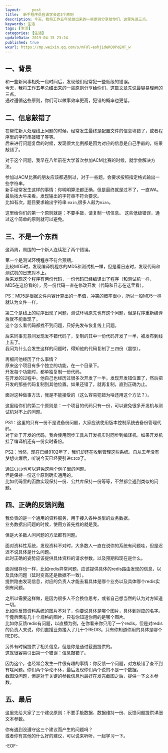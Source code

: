 ```yaml
---   
layout:     post  
title:  新手程序员应该学会这3个原则  
description: 今天，我将工作五年总结出来的一些原则分享给你们，这里先说三点。  
keywords: 生活  
tags: [生活]    
categories: [生活]  
updateData: 2019-04-15 23:24   
published: true 
wxurl: https://mp.weixin.qq.com/s/mFUl-eohj1deROOPoENT_w  
---  
```



## 一、背景  


和一些新同事相处一段时间后，发现他们经常犯一些低级的错误。  
今天，我将工作五年总结出来的一些原则分享给你们，这篇文章先说最容易理解的三点。  
通过遵循这些原则，你们可以做事效率更高，犯错的概率也更低。  


## 二、信息敲错了  


在帮忙新人处理线上问题的时候，经常发生最终是配置文件的信息填错了，或者程序里的字符串敲错了等等。  
后来进行问题复盘的时候，发现很大比例都是因为对应的信息是自己手敲的，结果敲错了。  


对于这个问题，我早在八年前在大学首次参加ACM比赛的时候，就学会解决方法。  


参加过ACM比赛的朋友应该都遇到过，对于一些题，会要求按照指定格式输出一些字符串。  
新手经常发生这样的事情：你明明算法都正确，但是最终就是过不了，一直WA。  
最后找大牛来看，发现输出的字符串不符合要求。  
比如有次，题目要求输出字符串 `main`,很多人敲为`mian`。  


这里给你们的第一个原则就是：不要手敲，请复制一切信息。
这些低级错误，通过这个简单的原则就可以避免。  


## 三、不是一个东西  


这两周，周围的一个新人连续犯了两个错误。  


第一个是测试环境程序不符合预期。  
比较MD5时，发现编译机程序的MD5和测试机一样，但是看日志时，发现代码和测试机的日志对不上。  
后来发现这个程序有两份代码，一份代码已经编译出了程序（和测试机一样，MD5在这份看的），另一份代码一直在修改开发（代码和日志在这里看）。  


PS：MD5是根据文件内容计算出的一串值，冲突的概率很小，所以一般MD5一样就认为文件一样。  


第二个是线上的程序出现了问题，测试环境原先也有这个问题，但是程序重新编译后就不能重现了。  
这个怎么看代码都找不到问题，只好先发布恢复线上问题。  


后来同事无意间发现发不错代码了，复制的其中一份代码开发了一半，被发布到线上去了。  
我问为什么会发生这样的问题时，得知他的代码复制了三四份（震惊）。  


再细问他经历了什么事情？  
原来这个项目有多个独立的功能，在一个目录下。  
开发每个功能时，都单独复制一份代码。  
在开发的过程中，他自己也经历过很多次开发了一半，发现开发错位置了，然后把开发的那些代码复制到其他位置。如果还错了，就再复制，直到正确为止。  


面对这种做事方法，我是不能接受的（这么容易犯错为啥还用这个方法？）。  


这里给你们的第二个原则是：一个项目的代码只有一份，可以避免很多开发机与测试机对不上的问题。  


PS1：这里的只有一份不是说备份问题，大家应该使用版本控制系统去备份管理代码。  
对于处于开发的代码，我会使用同步工具从开发机实时同步到编译机。如果开发机挂了编译机还有一份实时备份。  


PS2：当然，现在已经9102年了，我们却还在收到管理这些系统。自从去年没有梦想火爆后，听说今天已经要引进`CICD`了。  


通过`CICD`也可以避免这两个例子里的问题。  
但是保持一份这个原则确实通用的。  
比如代码里的函数实现保持一份、公共库保持一份等等，不然都会遇到类似的问题。  


## 四、正确的反馈问题  


我负责的是一个通用的资料服务，用于接入各种类型的业务数据。  
业务数据出问题的时候，使用方首先找的就是我。  


但是大多数人问问题的方法都有问题。  


面对资料性系统，发现资料不对时，大多数人一直在说你的系统有问题哇，但是迟迟不说具体是什么问题。  
此时正确的姿势应该提供具体资料的请求参数，以及预期和现在是什么。  


面对储存也一样，比如redis异常问题，应该提供具体的redis路由发现的信息，以及具体问题（延时变高还是数据不一致）。  
提供路由发现信息，对应的负责人才能去看具体是哪个业务以及具体哪个redis实例有问题。  


之所以需要这样做，是因为很多人不会换位思考，或者自己想当然的认为对方知道一切。  
比如你反馈资料系统的图片不对了，你要说具体是哪个图片，具体到对应的名字。毕竟后面有几十个规格的图片，只有你知道你用的是哪个图片。  
比如你反馈redis有问题，以直播为例，在你看来你只用了一个redis，但是对redis的负责人来说，你们直播业务接入了几十个REDIS。只有你知道你用的具体是哪个REDIS。    


另外有时候提供了相关信息，但是你是通过截图提供的。    
这就很容易引出第一个错误：信息敲错了。  


因为这个，也经常会发生一件很有趣的事情：你反馈一个问题，对方敲错了查不到有啥问题。你们两个争论不休，最后发现你们两个说的不是一个数据。  
截图没问题，但是对于关键的参数信息也最好在发完截图之后，提供一下文本参数。  


## 五、最后  


这里先给大家了三个建议原则：不要手敲数据、数据维持一份、反馈问题提供详细文本参数。  


你有遇到没遵守这三个建议而产生的问题吗？  
或者你有其他的什么好的建议，可以说来听听，一起学习一下。  


-EOF-  


